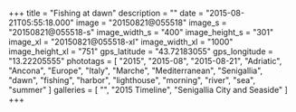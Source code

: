 +++
title = "Fishing at dawn"
description = ""
date = "2015-08-21T05:55:18.000"
image = "20150821@055518"
image_s = "20150821@055518-s"
image_width_s = "400"
image_height_s = "301"
image_xl = "20150821@055518-xl"
image_width_xl = "1000"
image_height_xl = "751"
gps_latitude = "43.72183055"
gps_longitude = "13.22205555"
phototags = [ "2015", "2015-08", "2015-08-21", "Adriatic", "Ancona", "Europe", "Italy", "Marche", "Mediterranean", "Senigallia", "dawn", "fishing", "harbor", "lighthouse", "morning", "river", "sea", "summer" ]
galleries = [ "", "2015 Timeline", "Senigallia City and Seaside" ]
+++
